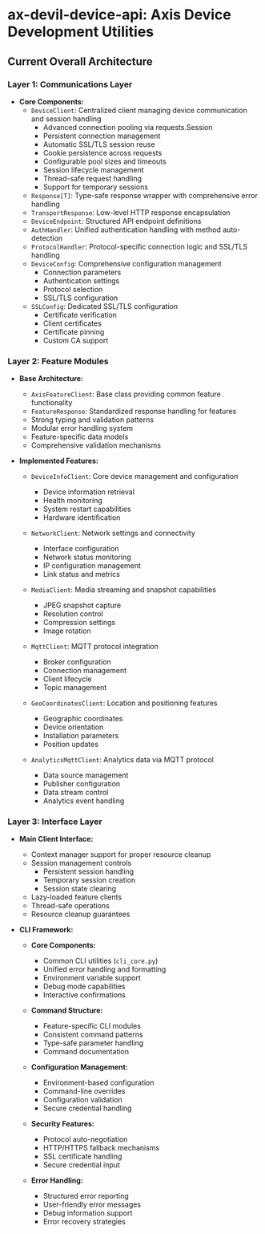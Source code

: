 # ax-devil-device-api: Axis Device Development Utilities

## Current Overall Architecture

### Layer 1: Communications Layer
- **Core Components:**
  - `DeviceClient`: Centralized client managing device communication and session handling
    - Advanced connection pooling via requests.Session
    - Persistent connection management
    - Automatic SSL/TLS session reuse
    - Cookie persistence across requests
    - Configurable pool sizes and timeouts
    - Session lifecycle management
    - Thread-safe request handling
    - Support for temporary sessions
  - `Response[T]`: Type-safe response wrapper with comprehensive error handling
  - `TransportResponse`: Low-level HTTP response encapsulation
  - `DeviceEndpoint`: Structured API endpoint definitions
  - `AuthHandler`: Unified authentication handling with method auto-detection
  - `ProtocolHandler`: Protocol-specific connection logic and SSL/TLS handling
  - `DeviceConfig`: Comprehensive configuration management
    - Connection parameters
    - Authentication settings
    - Protocol selection
    - SSL/TLS configuration
  - `SSLConfig`: Dedicated SSL/TLS configuration
    - Certificate verification
    - Client certificates
    - Certificate pinning
    - Custom CA support

### Layer 2: Feature Modules
- **Base Architecture:**
  - `AxisFeatureClient`: Base class providing common feature functionality
  - `FeatureResponse`: Standardized response handling for features
  - Strong typing and validation patterns
  - Modular error handling system
  - Feature-specific data models
  - Comprehensive validation mechanisms
  
- **Implemented Features:**
  - `DeviceInfoClient`: Core device management and configuration
    - Device information retrieval
    - Health monitoring
    - System restart capabilities
    - Hardware identification
  
  - `NetworkClient`: Network settings and connectivity
    - Interface configuration
    - Network status monitoring
    - IP configuration management
    - Link status and metrics
  
  - `MediaClient`: Media streaming and snapshot capabilities
    - JPEG snapshot capture
    - Resolution control
    - Compression settings
    - Image rotation
  
  - `MqttClient`: MQTT protocol integration
    - Broker configuration
    - Connection management
    - Client lifecycle
    - Topic management
  
  - `GeoCoordinatesClient`: Location and positioning features
    - Geographic coordinates
    - Device orientation
    - Installation parameters
    - Position updates
  
  - `AnalyticsMqttClient`: Analytics data via MQTT protocol
    - Data source management
    - Publisher configuration
    - Data stream control
    - Analytics event handling

### Layer 3: Interface Layer
- **Main Client Interface:**
  - Context manager support for proper resource cleanup
  - Session management controls
    - Persistent session handling
    - Temporary session creation
    - Session state clearing
  - Lazy-loaded feature clients
  - Thread-safe operations
  - Resource cleanup guarantees

- **CLI Framework:**
  - **Core Components:**
    - Common CLI utilities (`cli_core.py`)
    - Unified error handling and formatting
    - Environment variable support
    - Debug mode capabilities
    - Interactive confirmations
  
  - **Command Structure:**
    - Feature-specific CLI modules
    - Consistent command patterns
    - Type-safe parameter handling
    - Command documentation
  
  - **Configuration Management:**
    - Environment-based configuration
    - Command-line overrides
    - Configuration validation
    - Secure credential handling
  
  - **Security Features:**
    - Protocol auto-negotiation
    - HTTP/HTTPS fallback mechanisms
    - SSL certificate handling
    - Secure credential input
  
  - **Error Handling:**
    - Structured error reporting
    - User-friendly error messages
    - Debug information support
    - Error recovery strategies

